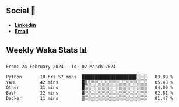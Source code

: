 ## Social 🔗

- [**Linkedin**](https://www.linkedin.com/in/trevorward001/)
- **<a href="mailto:trevorward001@gmail.com">Email<a>**

## Weekly Waka Stats 📊
<!--START_SECTION:waka-->

```txt
From: 24 February 2024 - To: 02 March 2024

Python       10 hrs 57 mins  █████████████████████░░░░   83.89 %
YAML         42 mins         █▒░░░░░░░░░░░░░░░░░░░░░░░   05.43 %
Other        31 mins         █░░░░░░░░░░░░░░░░░░░░░░░░   04.00 %
Bash         22 mins         ▓░░░░░░░░░░░░░░░░░░░░░░░░   02.81 %
Docker       11 mins         ▒░░░░░░░░░░░░░░░░░░░░░░░░   01.47 %
```

<!--END_SECTION:waka-->

<!--

Here are some ideas to get you started:

- 🔭 I’m currently working on (way to add branches committed on)
- 🌱 I’m currently learning Web Frameworks and Machine Learning! (Lisp, JS (react & angular), Python, and __)
- 💬 Ask me about ...
- 📫 How to reach me: 
- 😄 Pronouns: He/Him/His
- ⚡ Fun fact: ...

that-recsys-lab
-->
